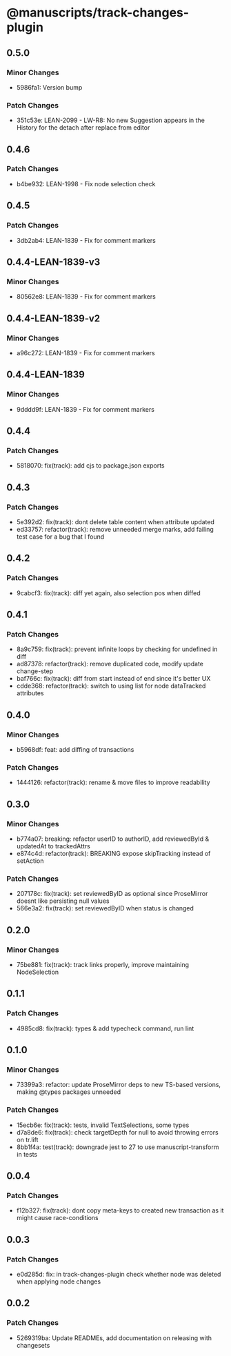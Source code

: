 # @manuscripts/track-changes-plugin

## 0.5.0

### Minor Changes

- 5986fa1: Version bump

### Patch Changes

- 351c53e: LEAN-2099 - LW-R8: No new Suggestion appears in the History for the detach after replace from editor

## 0.4.6

### Patch Changes

- b4be932: LEAN-1998 - Fix node selection check

## 0.4.5

### Patch Changes

- 3db2ab4: LEAN-1839 - Fix for comment markers

## 0.4.4-LEAN-1839-v3

### Minor Changes

- 80562e8: LEAN-1839 - Fix for comment markers

## 0.4.4-LEAN-1839-v2

### Minor Changes

- a96c272: LEAN-1839 - Fix for comment markers

## 0.4.4-LEAN-1839

### Minor Changes

- 9dddd9f: LEAN-1839 - Fix for comment markers

## 0.4.4

### Patch Changes

- 5818070: fix(track): add cjs to package.json exports

## 0.4.3

### Patch Changes

- 5e392d2: fix(track): dont delete table content when attribute updated
- ed33757: refactor(track): remove unneeded merge marks, add failing test case for a bug that I found

## 0.4.2

### Patch Changes

- 9cabcf3: fix(track): diff yet again, also selection pos when diffed

## 0.4.1

### Patch Changes

- 8a9c759: fix(track): prevent infinite loops by checking for undefined in diff
- ad87378: refactor(track): remove duplicated code, modify update change-step
- baf766c: fix(track): diff from start instead of end since it's better UX
- cdde368: refactor(track): switch to using list for node dataTracked attributes

## 0.4.0

### Minor Changes

- b5968df: feat: add diffing of transactions

### Patch Changes

- 1444126: refactor(track): rename & move files to improve readability

## 0.3.0

### Minor Changes

- b774a07: breaking: refactor userID to authorID, add reviewedById & updatedAt to trackedAttrs
- e874c4d: refactor(track): BREAKING expose skipTracking instead of setAction

### Patch Changes

- 207178c: fix(track): set reviewedByID as optional since ProseMirror doesnt like persisting null values
- 566e3a2: fix(track): set reviewedByID when status is changed

## 0.2.0

### Minor Changes

- 75be881: fix(track): track links properly, improve maintaining NodeSelection

## 0.1.1

### Patch Changes

- 4985cd8: fix(track): types & add typecheck command, run lint

## 0.1.0

### Minor Changes

- 73399a3: refactor: update ProseMirror deps to new TS-based versions, making @types packages unneeded

### Patch Changes

- 15ecb6e: fix(track): tests, invalid TextSelections, some types
- d7a8de6: fix(track): check targetDepth for null to avoid throwing errors on tr.lift
- 8bb1f4a: test(track): downgrade jest to 27 to use manuscript-transform in tests

## 0.0.4

### Patch Changes

- f12b327: fix(track): dont copy meta-keys to created new transaction as it might cause race-conditions

## 0.0.3

### Patch Changes

- e0d285d: fix: in track-changes-plugin check whether node was deleted when applying node changes

## 0.0.2

### Patch Changes

- 5269319ba: Update READMEs, add documentation on releasing with changesets
